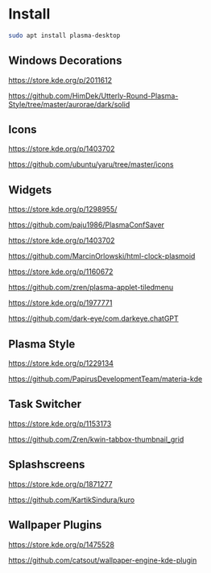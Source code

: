# Install
```sh
sudo apt install plasma-desktop
```

## Windows Decorations

https://store.kde.org/p/2011612

https://github.com/HimDek/Utterly-Round-Plasma-Style/tree/master/aurorae/dark/solid

## Icons

https://store.kde.org/p/1403702

https://github.com/ubuntu/yaru/tree/master/icons

## Widgets

https://store.kde.org/p/1298955/

https://github.com/paju1986/PlasmaConfSaver

https://store.kde.org/p/1403702

https://github.com/MarcinOrlowski/html-clock-plasmoid


https://store.kde.org/p/1160672

https://github.com/zren/plasma-applet-tiledmenu


https://store.kde.org/p/1977771

https://github.com/dark-eye/com.darkeye.chatGPT

## Plasma Style

https://store.kde.org/p/1229134

https://github.com/PapirusDevelopmentTeam/materia-kde

## Task Switcher

https://store.kde.org/p/1153173

https://github.com/Zren/kwin-tabbox-thumbnail_grid

## Splashscreens

https://store.kde.org/p/1871277

https://github.com/KartikSindura/kuro

## Wallpaper Plugins

https://store.kde.org/p/1475528

https://github.com/catsout/wallpaper-engine-kde-plugin
